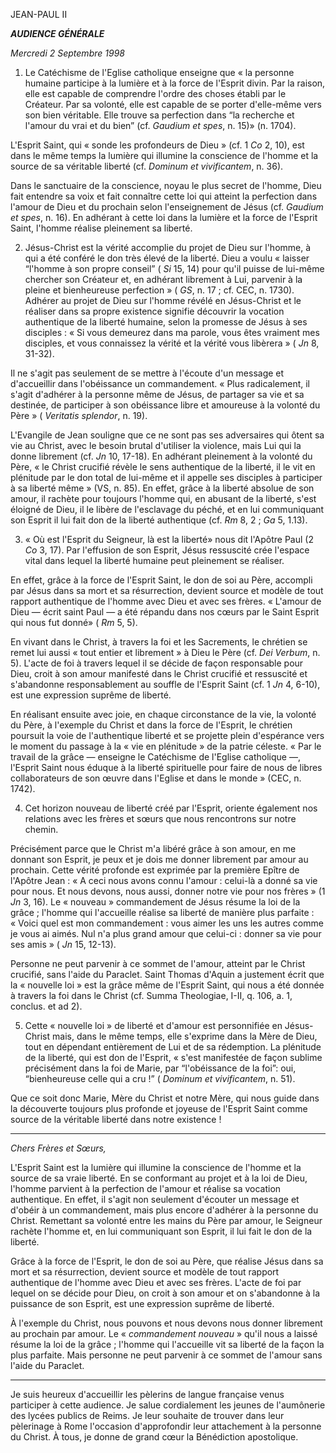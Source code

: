 JEAN-PAUL II

***AUDIENCE GÉNÉRALE***

*Mercredi 2 Septembre 1998*

1. Le Catéchisme de l'Eglise catholique enseigne que « la personne humaine participe à la lumière et à la force de l'Esprit divin. Par la raison, elle est capable de comprendre l'ordre des choses établi par le Créateur. Par sa volonté, elle est capable de se porter d'elle-même vers son bien véritable. Elle trouve sa perfection dans “la recherche et l'amour du vrai et du bien” (cf. *Gaudium et spes*, n. 15)» (n. 1704).

L'Esprit Saint, qui « sonde les profondeurs de Dieu » (cf. 1 *Co* 2, 10), est dans le même temps la lumière qui illumine la conscience de l'homme et la source de sa véritable liberté (cf. *Dominum et vivificantem*, n. 36).

Dans le sanctuaire de la conscience, noyau le plus secret de l'homme, Dieu fait entendre sa voix et fait connaître cette loi qui atteint la perfection dans l'amour de Dieu et du prochain selon l'enseignement de Jésus (cf. *Gaudium et spes*, n. 16). En adhérant à cette loi dans la lumière et la force de l'Esprit Saint, l'homme réalise pleinement sa liberté.

2. Jésus-Christ est la vérité accomplie du projet de Dieu sur l'homme, à qui a été conféré le don très élevé de la liberté. Dieu a voulu « laisser “l'homme à son propre conseil” ( *Si* 15, 14) pour qu'il puisse de lui-même chercher son Créateur et, en adhérant librement à Lui, parvenir à la pleine et bienheureuse perfection » ( *GS*, n. 17 ; cf. CEC, n. 1730). Adhérer au projet de Dieu sur l'homme révélé en Jésus-Christ et le réaliser dans sa propre existence signifie découvrir la vocation authentique de la liberté humaine, selon la promesse de Jésus à ses disciples : « Si vous demeurez dans ma parole, vous êtes vraiment mes disciples, et vous connaissez la vérité et la vérité vous libèrera » ( *Jn* 8, 31-32).

Il ne s'agit pas seulement de se mettre à l'écoute d'un message et d'accueillir dans l'obéissance un commandement. « Plus radicalement, il s'agit d'adhérer à la personne même de Jésus, de partager sa vie et sa destinée, de participer à son obéissance libre et amoureuse à la volonté du Père » ( *Veritatis splendor*, n. 19).

L'Evangile de Jean souligne que ce ne sont pas ses adversaires qui ôtent sa vie au Christ, avec le besoin brutal d'utiliser la violence, mais Lui qui la donne librement (cf. *Jn* 10, 17-18). En adhérant pleinement à la volonté du Père, « le Christ crucifié révèle le sens authentique de la liberté, il le vit en plénitude par le don total de lui-même et il appelle ses disciples à participer à sa liberté même » (VS, n. 85). En effet, grâce à la liberté absolue de son amour, il rachète pour toujours l'homme qui, en abusant de la liberté, s'est éloigné de Dieu, il le libère de l'esclavage du péché, et en lui communiquant son Esprit il lui fait don de la liberté authentique (cf. *Rm* 8, 2 ; *Ga* 5, 1.13).

3. « Où est l'Esprit du Seigneur, là est la liberté» nous dit l'Apôtre Paul (2 *Co* 3, 17). Par l'effusion de son Esprit, Jésus ressuscité crée l'espace vital dans lequel la liberté humaine peut pleinement se réaliser.

En effet, grâce à la force de l'Esprit Saint, le don de soi au Père, accompli par Jésus dans sa mort et sa résurrection, devient source et modèle de tout rapport authentique de l'homme avec Dieu et avec ses frères. « L'amour de Dieu — écrit saint Paul — a été répandu dans nos cœurs par le Saint Esprit qui nous fut donné» ( *Rm* 5, 5).

En vivant dans le Christ, à travers la foi et les Sacrements, le chrétien se remet lui aussi « tout entier et librement » à Dieu le Père (cf. *Dei Verbum*, n. 5). L'acte de foi à travers lequel il se décide de façon responsable pour Dieu, croit à son amour manifesté dans le Christ crucifié et ressuscité et s'abandonne responsablement au souffle de l'Esprit Saint (cf. 1 *Jn* 4, 6-10), est une expression suprême de liberté.

En réalisant ensuite avec joie, en chaque circonstance de la vie, la volonté du Père, à l'exemple du Christ et dans la force de l'Esprit, le chrétien poursuit la voie de l'authentique liberté et se projette plein d'espérance vers le moment du passage à la « vie en plénitude » de la patrie céleste. « Par le travail de la grâce — enseigne le Catéchisme de l'Eglise catholique —, l'Esprit Saint nous éduque à la liberté spirituelle pour faire de nous de libres collaborateurs de son œuvre dans l'Eglise et dans le monde » (CEC, n. 1742).

4. Cet horizon nouveau de liberté créé par l'Esprit, oriente également nos relations avec les frères et sœurs que nous rencontrons sur notre chemin.

Précisément parce que le Christ m'a libéré grâce à son amour, en me donnant son Esprit, je peux et je dois me donner librement par amour au prochain. Cette vérité profonde est exprimée par la première Epître de l'Apôtre Jean : « A ceci nous avons connu l'amour : celui-là a donné sa vie pour nous. Et nous devons, nous aussi, donner notre vie pour nos frères » (1 *Jn* 3, 16). Le « nouveau » commandement de Jésus résume la loi de la grâce ; l'homme qui l'accueille réalise sa liberté de manière plus parfaite : « Voici quel est mon commandement : vous aimer les uns les autres comme je vous ai aimés. Nul n'a plus grand amour que celui-ci : donner sa vie pour ses amis » ( *Jn* 15, 12-13).

Personne ne peut parvenir à ce sommet de l'amour, atteint par le Christ crucifié, sans l'aide du Paraclet. Saint Thomas d'Aquin a justement écrit que la « nouvelle loi » est la grâce même de l'Esprit Saint, qui nous a été donnée à travers la foi dans le Christ (cf. Summa Theologiae, I-II, q. 106, a. 1, conclus. et ad 2).

5. Cette « nouvelle loi » de liberté et d'amour est personnifiée en Jésus-Christ mais, dans le même temps, elle s'exprime dans la Mère de Dieu, tout en dépendant entièrement de Lui et de sa rédemption. La plénitude de la liberté, qui est don de l'Esprit, « s'est manifestée de façon sublime précisément dans la foi de Marie, par “l'obéissance de la foi”: oui, “bienheureuse celle qui a cru !” ( *Dominum et vivificantem*, n. 51).

Que ce soit donc Marie, Mère du Christ et notre Mère, qui nous guide dans la découverte toujours plus profonde et joyeuse de l'Esprit Saint comme source de la véritable liberté dans notre existence !

* * *

*Chers Frères et Sœurs,*

L'Esprit Saint est la lumière qui illumine la conscience de l'homme et la source de sa vraie liberté. En se conformant au projet et à la loi de Dieu, l'homme parvient à la perfection de l'amour et réalise sa vocation authentique. En effet, il s'agit non seulement d'écouter un message et d'obéir à un commandement, mais plus encore d'adhérer à la personne du Christ. Remettant sa volonté entre les mains du Père par amour, le Seigneur rachète l'homme et, en lui communiquant son Esprit, il lui fait le don de la liberté.

Grâce à la force de l'Esprit, le don de soi au Père, que réalise Jésus dans sa mort et sa résurrection, devient source et modèle de tout rapport authentique de l'homme avec Dieu et avec ses frères. L'acte de foi par lequel on se décide pour Dieu, on croit à son amour et on s'abandonne à la puissance de son Esprit, est une expression suprême de liberté.

À l'exemple du Christ, nous pouvons et nous devons nous donner librement au prochain par amour. Le « *commandement nouveau* » qu'il nous a laissé résume la loi de la grâce ; l'homme qui l'accueille vit sa liberté de la façon la plus parfaite. Mais personne ne peut parvenir à ce sommet de l'amour sans l'aide du Paraclet.

* * *

Je suis heureux d'accueillir les pèlerins de langue française venus participer à cette audience. Je salue cordialement les jeunes de l'aumônerie des lycées publics de Reims. Je leur souhaite de trouver dans leur pèlerinage à Rome l'occasion d'approfondir leur attachement à la personne du Christ. À tous, je donne de grand cœur la Bénédiction apostolique.
